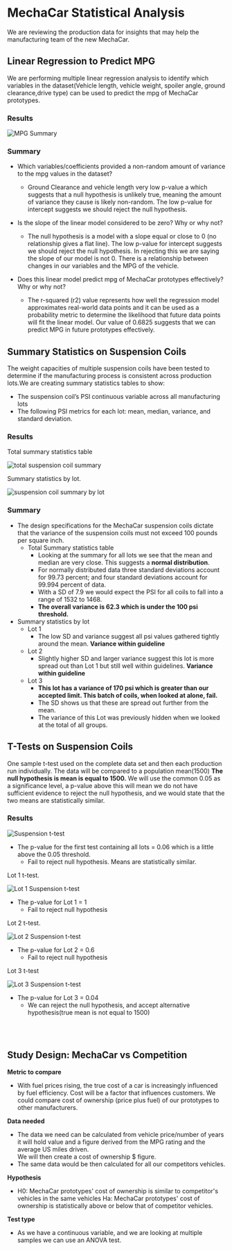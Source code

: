 # MechaCar Statistical Analysis

We are reviewing the production data for insights that may help the manufacturing team of the new MechaCar.

## Linear Regression to Predict MPG


We are performing multiple linear regression analysis to identify which variables in the dataset(Vehicle length, vehicle weight, spoiler angle, ground clearance,drive type) can be used to predict the mpg of MechaCar prototypes.
### Results
![MPG Summary](./Analysis/SummaryStatsMPG.png)

### Summary
- Which variables/coefficients provided a non-random amount of variance to the mpg values in the dataset?

     - Ground Clearance and vehicle length very low p-value a which suggests that a null hypothesis is unlikely true, meaning the amount of variance they cause is likely non-random. 
The low p-value for intercept suggests we should reject the null hypothesis.

- Is the slope of the linear model considered to be zero? Why or why not?


    - The null hypothesis is a model with a slope equal or close to 0 (no relationship gives a flat line). The low p-value for intercept suggests we should reject the null hypothesis. In rejecting this we are saying the slope of our model is not 0.  There is a relationship between changes in our variables and the MPG of the vehicle.

- Does this linear model predict mpg of MechaCar prototypes effectively? Why or why not?

    - The r-squared (r2) value represents how well the regression model approximates real-world data points and it can be used as a probability metric to determine the likelihood that future data points will fit the linear model. Our value of 0.6825 suggests that we can predict MPG in future prototypes effectively. 


## Summary Statistics on Suspension Coils

The weight capacities of multiple suspension coils have been tested to determine if the manufacturing process is consistent across production lots.We are creating  summary statistics tables to show:
 - The suspension coil’s PSI continuous variable across all manufacturing lots
- The following PSI metrics for each lot: mean, median, variance, and standard deviation.

### Results
Total summary statistics table

![total suspension coil summary](Analysis/suspension_summary.png)

Summary statistics by lot.

![suspension coil summary by lot](Analysis/suspension_summary_by_lot.png)



### Summary

- The design specifications for the MechaCar suspension coils dictate that the variance of the suspension coils must not exceed 100 pounds per square inch. 
  - Total Summary statistics table  
    - Looking at the summary for all lots we see that the mean and median are very close.  This suggests a **normal distribution**.
    - For normally distributed data three standard deviations account for 99.73 percent; and four standard deviations account for 99.994 percent of data.
    - With a SD of 7.9 we would expect the PSI for all coils to fall into a range of 1532 to 1468.
    -  **The overall variance is 62.3 which is under the 100 psi threshold.**
- Summary statistics by lot
    - Lot 1
        - The low SD and variance suggest all psi values gathered tightly around the mean. **Variance within guideline**
    - Lot 2 
        - Slightly higher SD and larger variance suggest this lot is more spread out than Lot 1 but still well within guidelines. **Variance within guideline**
    - Lot 3 
        - **This lot has a variance of 170 psi which is greater than our accepted limit. This batch of coils, when looked at alone, fail.**
        - The SD shows us that these are spread out further from the mean.
        - The  variance of this Lot was previously hidden when we looked at the total of all groups. 

## T-Tests on Suspension Coils


One sample t-test used on the complete data set and then each production run individually. The data will be compared  to a population mean(1500) **The null hypothesis is mean is equal to 1500.** We will use the common 0.05 as a significance level, a p-value above this will mean we do not have sufficient evidence to reject the null hypothesis, and we would state that the two means are statistically similar.
### Results



![Suspension  t-test](Analysis/Suspension_Ttest.png)

 - The p-value for the first test containing all lots = 0.06 which is a little above the 0.05 threshold. 
    - Fail to reject null hypothesis. Means are statistically similar.

Lot 1 t-test.

![Lot 1 Suspension t-test](Analysis/Lot1_Suspension_Ttest.png)     
- The p-value for Lot 1 = 1
    - Fail to reject null hypothesis 

Lot 2 t-test. 

![Lot 2 Suspension t-test](Analysis/Lot2_Suspension_Ttest.png)
- The p-value for Lot 2 = 0.6
    - Fail to reject null hypothesis

Lot 3 t-test

![Lot 3 Suspension t-test](Analysis/Lot3_Suspension_Ttest.png) 

- The p-value for Lot 3 = 0.04
    - We can reject the null hypothesis, and accept alternative hypothesis(true mean is not equal to 1500)

<br>
<br>








## Study Design: MechaCar vs Competition

**Metric to compare**
- With fuel prices rising, the true cost of a car is increasingly influenced by fuel efficiency. Cost will be a factor that influences customers. We could compare cost of ownership (price plus fuel) of our prototypes to other manufacturers.

**Data needed**
- The data we need can be calculated from vehicle price/number of years it will hold value and a figure derived from the MPG rating and the average US miles driven.   
We will then create a cost of ownership $ figure.
- The same data would be then calculated for all our competitors vehicles.


**Hypothesis**
 - H0: MechaCar prototypes' cost of ownership is similar to competitor's vehicles in the same vehicles Ha: MechaCar prototypes' cost of ownership is statistically above or below that of competitor vehicles.

**Test type**
- As we have a continuous variable, and we are looking at multiple samples we can use an ANOVA test. 





